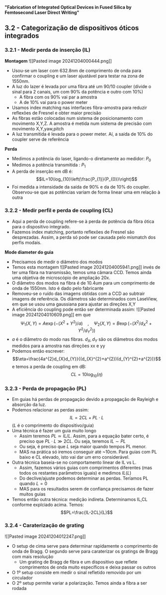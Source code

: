 **"Fabrication of Integrated Optical Devices in Fused Silica by Femtosecond Laser Direct Writing"**
## 3.2 - Categorização de dispositivos óticos integrados
### 3.2.1 - Medir perda de inserção (IL)
**Montagem**
![[Pasted image 20241204000444.png]]
- Usou-se um laser com 632.8nm de comprimento de onda para confirmar o coupling e um laser ajustável para testar na zona de 1550nm.
- A luz do lazer é levada por uma fibra até um 90/10 coupler (divide o sinal para 2 canais, um com 90% da potência e outro com 10%)
    - A fibra com os 90% vai par a amostra
    - A de 10% vai para o power meter
- Usamos index matching nas interfaces fibra-amostra para reduzir reflexões de Fresnel e obter maior precisão
- As fibras estão colocadas num sistema de posicionamento com movimento X,Y,Z. A amostra  é metida num sistema de precisão com movimento X,Y,yaw,pitch
- A luz transmitida é levada para o power meter. Aí, a saída de 10% do coupler serve de referência

**Perda**
- Medimos a potência do laser, ligando-o diretamente ao medidor: $P_{0}$
- Medimos a potência transmitida : $P_{1}$
- A perda de inserção em dB é:
$$IL=10\log_{10}\left(\frac{P_{1}}{P_{0}}\right)$$
- Foi medida a intensidade da saída de 90% e da de 10% do coupler. Observou-se que as potências variam de forma linear uma em relação à outra

### 3.2.2 - Medir perfil e perda de coupling (CL)
- Aqui a perda de coupling refere-se à perda de potência da fibra ótica para o dispositivo integrado.
- Fazemos index matching, portanto reflexões de Fresnel são desprezadas. Assim, a perda só pode ser causada pelo mismatch dos perfis modais.

**Mode diameter do guia**
- Precisamos de medir o diâmetro dos modos
- Temos esta montagem
![[Pasted image 20241204005941.png]]
invés de ter uma fibra na transmissão, temos uma câmara CCD. Temos ainda uma objetiva de microscópio de ampliação 20x.
- O diâmetro dos modos na fibra é de 10.4um para um comprimento de onda de 1550nm. Isto é dado pelo fabricante
- Removeu-se o ruído das imagens obtidas com a CCD ao subtrair imagens de referência. Os diâmetros são determinados com LaseView, em que se usou uma gaussiana para ajustar as direções X,Y
- A eficiência do coupling pode então ser determinada assim:
![[Pasted image 20241204010609.png]]
em que $$\Psi_{1}(X,Y)=A\exp (-(X^{2}+Y^{2})/a)~~~~,~~~~\Psi_{2}(X,Y)=B\exp(-(X^{2}/d_{X}^{2}+Y^{2}/d_{Y}^{2}))$$
- $a$ é o diâmetro do modo nas fibras. $d_{X},d_{Y}$ são os diâmetros dos modos medidos para a amostra nas direções xx e yy
- Podemos então escrever:
$$\eta=\frac{4a^{2}d_{X}d_{Y}}{(d_{X}^{2}+a^{2})(d_{Y}^{2}+a^{2})}$$
e temos a perda de coupling em dB:
$$CL=10\log_{10}(\eta)$$

### 3.2.3 - Perda de propagação (PL)
- Em guias há perdas de propagação devido a propagação de Rayleigh e absorção da luz.
- Podemos relacionar as perdas assim:
$$IL=2CL + PL \cdot L$$
($L$ é o comprimento do dispositivo/guia)
- Uma técnica é fazer um guia muito longo
    - Assim teremos $PL\simeq IL/L$. Assim, para a equação bater certo, é preciso que $PL\cdot L\gg 2CL$. Ou seja, teremos $IL\sim PL$
    - Ou seja, é preciso que $L$ seja maior quando tempos PL menor.
    - MAS na prática só iremos conseguir até ~10cm. Para guias com PL baixo e CL elevado, isto vai dar um erro considerável.
- Outra técnica baseia-se no comportamento linear de IL vs L. 
    - Assim, fazemos vários guias com comprimentos diferentes (mas todos os restantes parâmetros iguais) e medimos $IL(L)$
    - Do declive/ajuste podemos determinar as perdas. Teríamos PL quando $L=0$
    - MAS para os resultados serem de confiança precisamos de fazer muitos guias
- Temos então outra técnica: medição indireta. Determinamos IL,CL conforme explciado acima. Temos: $$PL=\frac{IL-2CL}{L}$$

### 3.2.4 - Caraterização de grating
![[Pasted image 20241204012247.png]]
- O setup de cima serve para determinar rapidamente o comprimento de onda de Bragg. O segundo serve para caraterizar os gratings de Bragg com mais resolução
    - Um grating de Bragg de fibra e um dispositivo que reflete comprimentos de onda muito específicos e deixa passar os outros
- O 1º setup consiste em medir o sinal refletido removido por um circulador
- O 2º setup permite variar a polarização. Temos ainda a fibra a ser rodada